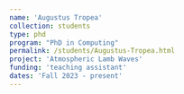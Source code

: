 ```yaml
---
name: 'Augustus Tropea'
collection: students
type: phd
program: "PhD in Computing"
permalink: /students/Augustus-Tropea.html
project: 'Atmospheric Lamb Waves'
funding: 'teaching assistant'
dates: 'Fall 2023 - present'
---
```

